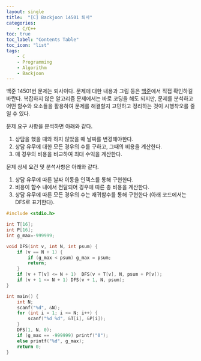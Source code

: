 ```yaml
---
layout: single
title:  "[C] Backjoon 14501 퇴사"
categories:
    - C/C++
toc: true
toc_label: "Contents Table"
toc_icon: "list"
tags: 
    - C
    - Programming
    - Algorithm
    - Backjoon
---
```




백준 14501번 문제는 퇴사이다. 문제에 대한 내용과 그림 등은 [백준][백준]에서 직접 확인하길 바란다. 복잡하지 않은 알고리즘 문제에서는 바로 코딩을 해도 되지만, 문제를 분석하고 어떤 함수와 요소들을 활용하여 문제를 해결할지 고민하고 정리하는 것이 시행착오를 줄일 수 있다. 


문제 요구 사항을 분석하면 아래와 같다.  
1. 상담을 했을 때와 하지 않았을 때 날짜를 변경해야한다. 
2. 상담 유무에 대한 모든 경우의 수를 구하고, 그때의 비용을 계산한다. 
3. 매 경우의 비용을 비교하여 최대 수익을 계산한다. 



문제 상세 요건 및 분석사항은 아래와 같다. 
1. 상담 유무에 따른 날짜 이동을 인덱스를 통해 구현한다.
2. 비용이 함수 내에서 전달되어 경우에 따른 총 비용을 계산한다. 
3. 상담 유무에 따른 모든 경우의 수는 재귀함수를 통해 구현한다 (아래 코드에서는 DFS로 표기한다).



```c
#include <stdio.h>

int T[16];
int P[16];
int g_max=-999999;

void DFS(int v, int N, int psum) {
	if (v == N + 1) {
		if (g_max < psum) g_max = psum;
		return; 
	}
	if (v + T[v] <= N + 1) 	DFS(v + T[v], N, psum + P[v]);
	if (v + 1 <= N + 1) DFS(v + 1, N, psum);
}

int main() {
	int N;
	scanf("%d", &N);
	for (int i = 1; i <= N; i++) {
		scanf("%d %d", &T[i], &P[i]);
	}
	DFS(1, N, 0);
	if (g_max == -999999) printf("0");
	else printf("%d", g_max);
	return 0;
}

```



[백준]: https://www.acmicpc.net/problem/14501